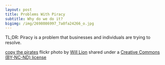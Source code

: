 ```yaml
---
layout: post
title: Problems With Piracy
subtitle: Why do we do it?
bigimg: /img/2698086997_7a8fa24266_o.jpg
---
```

TL;DR: Piracy is a problem that businesses and individuals are trying to resolve.

<a title="copy the pirates" href="https://flickr.com/photos/will-lion/2698086997">copy the pirates</a> flickr photo by <a href="https://flickr.com/people/will-lion">Will Lion</a> shared under a <a href="https://creativecommons.org/licenses/by-nc-nd/2.0/">Creative Commons (BY-NC-ND) license</a> </small>
